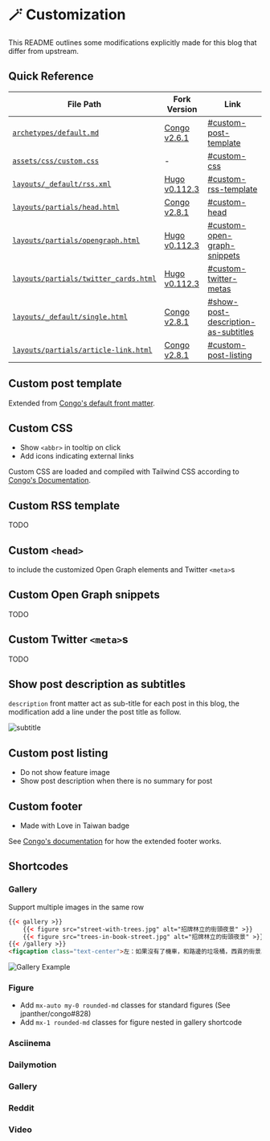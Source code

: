 # 🪄 Customization

This README outlines some modifications explicitly made for this blog that differ from upstream.

## Quick Reference

| File Path                                                            | Fork Version                                                                                                      | Link                                                                       |
| -------------------------------------------------------------------- | ----------------------------------------------------------------------------------------------------------------- | -------------------------------------------------------------------------- |
| [`archetypes/default.md`](../archetypes/default.md)                  | [Congo v2.6.1](https://github.com/jpanther/congo/blob/v2.6.1/archetypes/default.md)                               | [#custom-post-template](#custom-post-template)                             |
| [`assets/css/custom.css`](../assets/css/custom.css)                  | -                                                                                                                 | [#custom-css](#custom-css)                                                 |
| [`layouts/_default/rss.xml`](_default/rss.xml)                       | [Hugo v0.112.3](https://github.com/gohugoio/hugo/blob/v0.112.3/tpl/tplimpl/embedded/templates/_default/rss.xml)   | [#custom-rss-template](#custom-rss-template)                               |
| [`layouts/partials/head.html`](partials/head.html)                   | [Congo v2.8.1](https://github.com/jpanther/congo/blob/v2.8.1/layouts/partials/head.html)                          | [#custom-head](#custom-head)                                               |
| [`layouts/partials/opengraph.html`](partials/opengraph.html)         | [Hugo v0.112.3](https://github.com/gohugoio/hugo/blob/v0.112.3/tpl/tplimpl/embedded/templates/opengraph.html)     | [#custom-open-graph-snippets](#custom-open-graph-snippets)                 |
| [`layouts/partials/twitter_cards.html`](partials/twitter_cards.html) | [Hugo v0.112.3](https://github.com/gohugoio/hugo/blob/v0.112.3/tpl/tplimpl/embedded/templates/twitter_cards.html) | [#custom-twitter-metas](#custom-twitter-metas)                             |
| [`layouts/_default/single.html`](_default/single.html)               | [Congo v2.8.1](https://github.com/jpanther/congo/blob/v2.8.1/layouts/_default/single.html)                        | [#show-post-description-as-subtitles](#show-post-description-as-subtitles) |
| [`layouts/partials/article-link.html`](partials/article-link.html)   | [Congo v2.8.1](https://github.com/jpanther/congo/blob/v2.8.1/layouts/partials/article-link.html)                  | [#custom-post-listing](#custom-post-listing)                               |

## Custom post template

Extended from [Congo's default front matter](https://jpanther.github.io/congo/docs/front-matter/).

## Custom CSS

- Show `<abbr>` in tooltip on click
- Add icons indicating external links

Custom CSS are loaded and compiled with Tailwind CSS according to [Congo's Documentation](https://jpanther.github.io/congo/docs/advanced-customisation/#overriding-the-stylesheet).

## Custom RSS template

TODO

## Custom `<head>`

to include the customized Open Graph elements and Twitter `<meta>`s

## Custom Open Graph snippets

TODO

## Custom Twitter `<meta>`s

TODO

## Show post description as subtitles

`description` front matter act as sub-title for each post in this blog, the modification add a line under the post title as follow.

![subtitle](https://github.com/tomy0000000/blog/assets/23290356/28726984-9eba-4a85-9c23-a5e87be1c517)

## Custom post listing

- Do not show feature image
- Show post description when there is no summary for post

## Custom footer

- Made with Love in Taiwan badge

See [Congo's documentation](https://jpanther.github.io/congo/docs/partials/#head-and-footer) for how the extended footer works.

## Shortcodes

### Gallery

Support multiple images in the same row

```html
{{< gallery >}}
    {{< figure src="street-with-trees.jpg" alt="招牌林立的街頭夜景" >}}
    {{< figure src="trees-in-book-street.jpg" alt="招牌林立的街頭夜景" >}}
{{< /gallery >}}
<figcaption class="text-center">左：如果沒有了機車，和路邊的垃圾桶，西貢的街景其實挺美的<br/>右：書街充滿書香，也充滿樹香 (X</figcaption>
```

![Gallery Example](https://github.com/tomy0000000/blog/assets/23290356/0d47be61-89d0-432f-81c3-310814d1ae9c)

### Figure

- Add `mx-auto my-0 rounded-md` classes for standard figures (See jpanther/congo#828)
- Add `mx-1 rounded-md` classes for figure nested in gallery shortcode

### Asciinema

### Dailymotion

### Gallery

### Reddit

### Video
